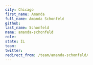 ```yaml
---
city: Chicago
first_name: Amanda
full_name: Amanda Schonfeld
github: 
last_name: Schonfeld
name: amanda-schonfeld
role: 
state: IL
team: 
twitter: 
redirect_from: /team/amanda-schonfeld/
---
```

